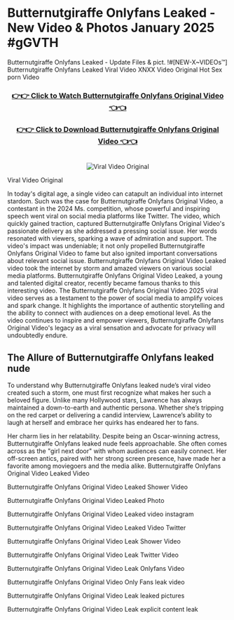# Butternutgiraffe Onlyfans Leaked - New Video & Photos January 2025 #gGVTH

Butternutgiraffe Onlyfans Leaked - Update Files & pict. !#[NEW-X~VIDEOs™] Butternutgiraffe Onlyfans Leaked Viral Video XNXX Video Original Hot Sex porn Video
<br>
<div align="center">
<h3><a href="https://links2leaks.com?utm_source=butternutgiraffe&utm_medium=gitlong" rel="nofollow">👉👉 Click to Watch Butternutgiraffe Onlyfans Original Video 👈👈</a></h3>
<h3><a href="https://links2leaks.com?utm_source=butternutgiraffe&utm_medium=gitlong" rel="nofollow">👉👉 Click to Download Butternutgiraffe Onlyfans Original Video 👈👈</a></h3>
<br>
<a href="https://links2leaks.com?utm_source=butternutgiraffe&utm_medium=gitlong" rel="nofollow"><img src="https://i.ibb.co/Gkj2r4b/banner.png" alt="Viral Video Original" style="max-width: 100%; display: inline-block;" data-target="animated-image.originalImage"></a>
</div>

Viral Video Original

In today's digital age, a single video can catapult an individual into internet stardom. Such was the case for Butternutgiraffe Onlyfans Original Video, a contestant in the 2024 Ms. competition, whose powerful and inspiring speech went viral on social media platforms like Twitter.
The video, which quickly gained traction, captured Butternutgiraffe Onlyfans Original Video's passionate delivery as she addressed a pressing social issue. Her words resonated with viewers, sparking a wave of admiration and support. The video's impact was undeniable; it not only propelled Butternutgiraffe Onlyfans Original Video to fame but also ignited important conversations about relevant social issue.
Butternutgiraffe Onlyfans Original Video Leaked video took the internet by storm and amazed viewers on various social media platforms. Butternutgiraffe Onlyfans Original Video Leaked, a young and talented digital creator, recently became famous thanks to this interesting video.
The Butternutgiraffe Onlyfans Original Video 2025 viral video serves as a testament to the power of social media to amplify voices and spark change. It highlights the importance of authentic storytelling and the ability to connect with audiences on a deep emotional level. As the video continues to inspire and empower viewers, Butternutgiraffe Onlyfans Original Video's legacy as a viral sensation and advocate for privacy will undoubtedly endure.

<h2>The Allure of Butternutgiraffe Onlyfans leaked nude</h2>


To understand why Butternutgiraffe Onlyfans leaked nude’s viral video created such a storm, one must first recognize what makes her such a beloved figure. Unlike many Hollywood stars, Lawrence has always maintained a down-to-earth and authentic persona. Whether she’s tripping on the red carpet or delivering a candid interview, Lawrence’s ability to laugh at herself and embrace her quirks has endeared her to fans.

Her charm lies in her relatability. Despite being an Oscar-winning actress, Butternutgiraffe Onlyfans leaked nude feels approachable. She often comes across as the "girl next door" with whom audiences can easily connect. Her off-screen antics, paired with her strong screen presence, have made her a favorite among moviegoers and the media alike.
Butternutgiraffe Onlyfans Original Video Leaked Video

Butternutgiraffe Onlyfans Original Video Leaked Shower Video

Butternutgiraffe Onlyfans Original Video Leaked Photo

Butternutgiraffe Onlyfans Original Video Leaked video instagram

Butternutgiraffe Onlyfans Original Video Leaked Video Twitter

Butternutgiraffe Onlyfans Original Video Leak Shower Video

Butternutgiraffe Onlyfans Original Video Leak Twitter Video

Butternutgiraffe Onlyfans Original Video Leak Onlyfans Video

Butternutgiraffe Onlyfans Original Video Only Fans leak video

Butternutgiraffe Onlyfans Original Video Leak leaked pictures

Butternutgiraffe Onlyfans Original Video Leak explicit content leak